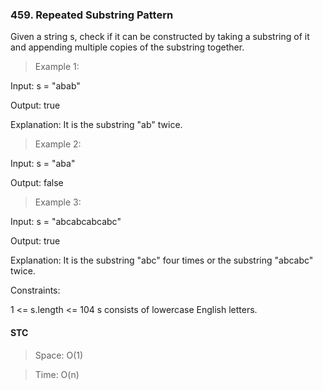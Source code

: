### 459. Repeated Substring Pattern

Given a string s, check if it can be constructed by taking a substring of it and appending multiple copies of the substring together.

> Example 1:

Input: s = "abab"

Output: true

Explanation: It is the substring "ab" twice.

> Example 2:

Input: s = "aba"

Output: false

> Example 3:

Input: s = "abcabcabcabc"

Output: true

Explanation: It is the substring "abc" four times or the substring "abcabc" twice.

Constraints:

1 <= s.length <= 104 s consists of lowercase English letters.

#### STC

> Space: O(1)

> Time: O(n)
